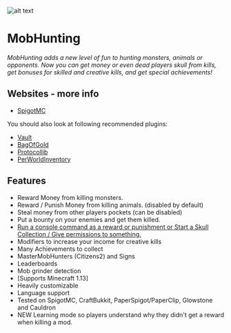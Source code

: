 ![alt text](https://www.spigotmc.org/attachments/mobhunting-header-png.194617/)

MobHunting
=====================
*MobHunting adds a new level of fun to hunting monsters, animals or opponents. Now you can get money or even dead players skull from kills, get bonuses for skilled and creative kills, and get special achievements!*

Websites - more info
-------------------------
- [SpigotMC](https://www.spigotmc.org/resources/mobhunting.3582/)

You should also look at following recommended plugins:
- [Vault](https://www.spigotmc.org/resources/vault.34315/)
- [BagOfGold](https://www.spigotmc.org/resources/bagofgold.49332/) 
- [Protocollib](https://www.spigotmc.org/resources/protocollib.1997/)
- [PerWorldInventory](https://www.spigotmc.org/resources/per-world-inventory.4482/)

## Features
* Reward Money from killing monsters.
* Reward / Punish Money from killing animals. (disabled by default)
* Steal money from other players pockets (can be disabled) 
* Put a bounty on your enemies and get them killed.
* [Run a console command as a reward or punishment or Start a Skull Collection / Give permissions to something.](http://dev.bukkit.org/bukkit-plugins/mobhunting/pages/run-a-console-command-as-a-reward/)
* Modifiers to increase your income for creative kills
* Many Achievements to collect
* MasterMobHunters (Citizens2) and Signs
* Leaderboards
* Mob grinder detection
* [Supports Minecraft 1.13]
* Heavily customizable
* Language support
* Tested on SpigotMC, CraftBukkit, PaperSpigot/PaperClip, Glowstone and Cauldron
* NEW Learning mode so players understand why they didn't get a reward when killing a mod.
